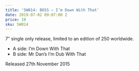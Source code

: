 ```yaml
---
title: 'SW014: BOSS – I’m Down With That'
date: 2019-07-02 09:07:00 Z
price: 10
sku: SW014
---
```


7″ single only release, limited to an edition of 250 worldwide.

* A side: I’m Down With That
* B side: Mr Dan’s I’m Dub With That

Released 27th November 2015